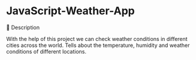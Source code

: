 # JavaScript-Weather-App
📝 Description

With the help of this project we can check weather conditions in different cities across the world.
Tells about the temperature, humidity and weather conditions of different locations.

